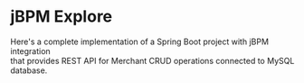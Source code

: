 # jBPM Explore
Here's a complete implementation of a Spring Boot project with jBPM integration  \
that provides REST API for Merchant CRUD operations connected to MySQL database. 
